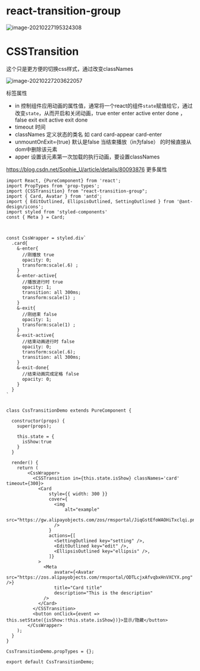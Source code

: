 # react-transition-group

 ![image-20210227195324308](D:\project\notebook\react\24.过渡动画.assets\image-20210227195324308.png)

# CSSTransition

这个只是更方便的切换css样式，通过改变classNames



![image-20210227203622057](D:\project\notebook\react\24.过渡动画.assets\image-20210227203622057.png)

<CSSTransition>标签属性 

- in 控制组件应用动画的属性值，通常将一个react的组件`state`赋值给它，通过改变`state`，从而开启和关闭动画，true enter enter active enter done  ，false exit exit active exit done
- timeout 时间
- classNames 定义状态的类名 如 card      card-appear card-enter
- unmountOnExit={true} 默认是false 当结束播放（in为false） 的时候直接从dom中删除该元素
- apper 设置该元素第一次加载的执行动画，要设置classNames 

https://blog.csdn.net/Sophie_U/article/details/80093876 更多属性

```react
import React, {PureComponent} from 'react';
import PropTypes from 'prop-types';
import {CSSTransition} from "react-transition-group";
import { Card, Avatar } from 'antd';
import { EditOutlined, EllipsisOutlined, SettingOutlined } from '@ant-design/icons';
import styled from 'styled-components'
const { Meta } = Card;



const CssWrapper = styled.div`
  .card{
    &-enter{
      //刚播放 true
      opacity: 0;
      transform:scale(.6) ;
    }
    &-enter-active{
      //播放进行时 true 
      opacity: 1;
      transition: all 300ms;
      transform:scale(1) ;
    }
    &-exit{
      //刚结束 false
      opacity: 1;
      transform:scale(1) ;
    }
    &-exit-active{
      //结束动画进行时 false
      opacity: 0;
      transform:scale(.6);
      transition: all 300ms;
    }
    &-exit-done{
      //结束动画完成定格 false
      opacity: 0;
    }
  }
`


class CssTransitionDemo extends PureComponent {

  constructor(props) {
    super(props);

    this.state = {
      isShow:true
    }
  }

  render() {
    return (
        <CssWrapper>
          <CSSTransition in={this.state.isShow} classNames='card' timeout={300}>
            <Card
                style={{ width: 300 }}
                cover={
                  <img
                      alt="example"
                      src="https://gw.alipayobjects.com/zos/rmsportal/JiqGstEfoWAOHiTxclqi.png"
                  />
                }
                actions={[
                  <SettingOutlined key="setting" />,
                  <EditOutlined key="edit" />,
                  <EllipsisOutlined key="ellipsis" />,
                ]}
            >
              <Meta
                  avatar={<Avatar src="https://zos.alipayobjects.com/rmsportal/ODTLcjxAfvqbxHnVXCYX.png" />}
                  title="Card title"
                  description="This is the description"
              />
            </Card>
          </CSSTransition>
          <button onClick={event => this.setState({isShow:!this.state.isShow})}>显示/隐藏</button>
        </CssWrapper>
    );
  }
}

CssTransitionDemo.propTypes = {};

export default CssTransitionDemo;

```

